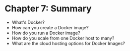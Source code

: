 # Chapter 7: Summary #

* What's Docker?
* How can you create a Docker image?
* How do you run a Docker image?
* How do you scale from one Docker host to many?
* What are the cloud hosting options for Docker Images?